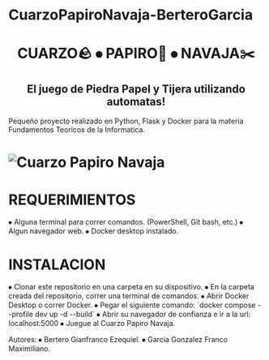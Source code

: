 # CuarzoPapiroNavaja-BerteroGarcia
<h1 align="center">CUARZO🪨 ⦁ PAPIRO📄 ⦁ NAVAJA✂️</h1>
<h2 align="center">El juego de Piedra Papel y Tijera utilizando automatas!</h2>
Pequeño proyecto realizado en Python, Flask y Docker para la materia Fundamentos Teoricos de la Informatica.

![Cuarzo Papiro Navaja]('static/showmas.webp')
=================================================================================
<h1>REQUERIMIENTOS</h1>
  ⦁ Alguna terminal para correr comandos. (PowerShell, Git bash, etc.)
  ⦁ Algun navegador web.
  ⦁ Docker desktop instalado.

<h1>INSTALACION</h1>
  ⦁ Clonar este repositorio en una carpeta en su dispositivo.
  ⦁ En la carpeta creada del repositorio, correr una terminal de comandos.
  ⦁ Abrir Docker Desktop o correr Docker.
  ⦁ Pegar el siguiente comando: `docker compose --profile dev up -d --build`
  ⦁ Abrir su navegador de confianza e ir a la url: localhost:5000
  ⦁ Juegue al Cuarzo Papiro Navaja.

Autores:
  ⦁ Bertero Gianfranco Ezequiel.
  ⦁ Garcia Gonzalez Franco Maximiliano.
